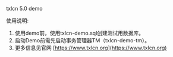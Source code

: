 txlcn 5.0 demo


使用说明:

1. 使用demo前，使用txlcn-demo.sql创建测试用数据库。
2. 启动Demo前需先启动事务管理器TM（txlcn-demo-tm）。
3. 更多信息见官网 [https://www.txlcn.org](https://www.txlcn.org)   

